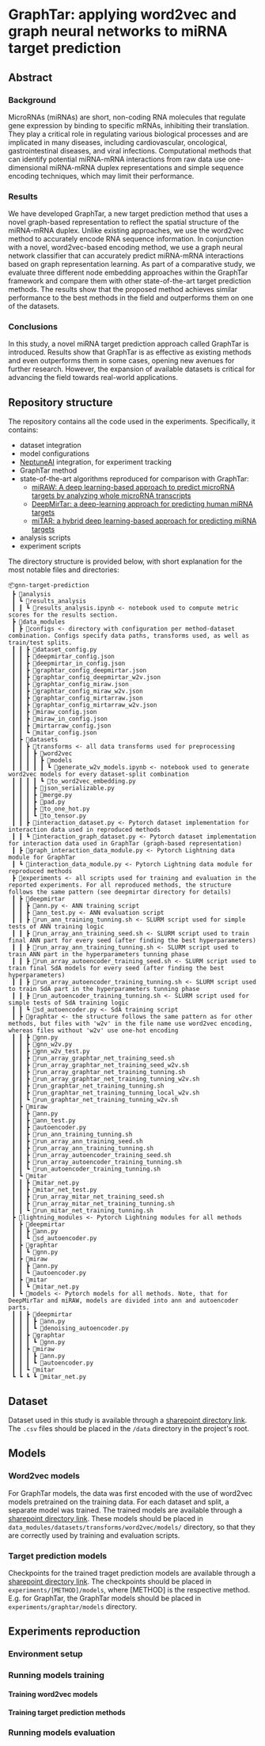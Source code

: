 # GraphTar: applying word2vec and graph neural networks to miRNA target prediction
## Abstract
### Background
MicroRNAs (miRNAs) are short, non-coding RNA molecules that regulate gene expression by binding to specific mRNAs, inhibiting their translation. They play a critical role in regulating various biological processes and are implicated in many diseases, including cardiovascular, oncological, gastrointestinal diseases, and viral infections. Computational methods that can identify potential miRNA-mRNA interactions from raw data use one-dimensional miRNA-mRNA duplex representations and simple sequence encoding techniques, which may limit their performance.

### Results
We have developed GraphTar, a new target prediction method that uses a novel graph-based representation to reflect the spatial structure of the miRNA-mRNA duplex. Unlike existing approaches, we use the word2vec method to accurately encode RNA sequence information. In conjunction with a novel, word2vec-based encoding method, we use a graph neural network classifier that can accurately predict miRNA-mRNA interactions based on graph representation learning. As part of a comparative study, we evaluate three different node embedding approaches within the GraphTar framework and compare them with other state-of-the-art target prediction methods. The results show that the proposed method achieves similar performance to the best methods in the field and outperforms them on one of the datasets.

### Conclusions
In this study, a novel miRNA target prediction approach called GraphTar is introduced. Results show that GraphTar is as effective as existing methods and even outperforms them in some cases, opening new avenues for further research. However, the expansion of available datasets is critical for advancing the field towards real-world applications.
## Repository structure
The repository contains all the code used in the experiments. Specifically, it contains:
- dataset integration
- model configurations
- [NeptuneAI](https://neptune.ai/?utm_source=googleads&utm_medium=googleads&utm_campaign=[SG][HI][brand][rsa][all]&utm_term=neptune%20ai&gclid=Cj0KCQjwnf-kBhCnARIsAFlg49000HIobJdPqbh6uM67AFWssPBLd74m5mFSLZgRatRrBEVPc-fmQ6EaAgHCEALw_wcB) integration, for experiment tracking
- GraphTar method
- state-of-the-art algorithms reproduced for comparison with GraphTar:
  - [miRAW: A deep learning-based approach to predict microRNA targets by analyzing whole microRNA transcripts](https://journals.plos.org/ploscompbiol/article?id=10.1371/journal.pcbi.1006185)
  - [DeepMirTar: a deep-learning approach for predicting human miRNA targets](https://academic.oup.com/bioinformatics/article/34/22/3781/5026656)
  - [miTAR: a hybrid deep learning-based approach for predicting miRNA targets](https://link.springer.com/article/10.1186/s12859-021-04026-6)
- analysis scripts
- experiment scripts

The directory structure is provided below, with short explanation for the most notable files and directories:
```
📦gnn-target-prediction
 ┣ 📂analysis
 ┃ ┗ 📂results_analysis
 ┃ ┃ ┗ 📜results_analysis.ipynb <- notebook used to compute metric scores for the results section.
 ┣ 📂data_modules
 ┃ ┣ 📂configs <- directory with configuration per method-dataset combination. Configs specify data paths, transforms used, as well as train/test splits.
 ┃ ┃ ┣ 📜dataset_config.py
 ┃ ┃ ┣ 📜deepmirtar_config.json
 ┃ ┃ ┣ 📜deepmirtar_in_config.json
 ┃ ┃ ┣ 📜graphtar_config_deepmirtar.json
 ┃ ┃ ┣ 📜graphtar_config_deepmirtar_w2v.json
 ┃ ┃ ┣ 📜graphtar_config_miraw.json
 ┃ ┃ ┣ 📜graphtar_config_miraw_w2v.json
 ┃ ┃ ┣ 📜graphtar_config_mirtarraw.json
 ┃ ┃ ┣ 📜graphtar_config_mirtarraw_w2v.json
 ┃ ┃ ┣ 📜miraw_config.json
 ┃ ┃ ┣ 📜miraw_in_config.json
 ┃ ┃ ┣ 📜mirtarraw_config.json
 ┃ ┃ ┗ 📜mitar_config.json
 ┃ ┣ 📂datasets
 ┃ ┃ ┣ 📂transforms <- all data transforms used for preprocessing
 ┃ ┃ ┃ ┣ 📂word2vec
 ┃ ┃ ┃ ┃ ┣ 📂models
 ┃ ┃ ┃ ┃ ┃ ┗ 📜generate_w2v_models.ipynb <- notebook used to generate word2vec models for every dataset-split combination
 ┃ ┃ ┃ ┃ ┗ 📜to_word2vec_embedding.py
 ┃ ┃ ┃ ┣ 📜json_serializable.py
 ┃ ┃ ┃ ┣ 📜merge.py
 ┃ ┃ ┃ ┣ 📜pad.py
 ┃ ┃ ┃ ┣ 📜to_one_hot.py
 ┃ ┃ ┃ ┗ 📜to_tensor.py
 ┃ ┃ ┣ 📜interaction_dataset.py <- Pytorch dataset implementation for interaction data used in reproduced methods
 ┃ ┃ ┗ 📜interaction_graph_dataset.py <- Pytorch dataset implementation for interaction data used in GraphTar (graph-based representation)
 ┃ ┣ 📜graph_interaction_data_module.py <- Pytorch Lightning data module for GraphTar
 ┃ ┗ 📜interaction_data_module.py <- Pytorch Lightning data module for reproduced methods
 ┣ 📂experiments <- all scripts used for training and evaluation in the reported experiments. For all reproduced methods, the structure follows the same pattern (see deepmirtar directory for details)
 ┃ ┣ 📂deepmirtar
 ┃ ┃ ┣ 📜ann.py <- ANN training script
 ┃ ┃ ┣ 📜ann_test.py <- ANN evaluation script
 ┃ ┃ ┣ 📜run_ann_training_tunning.sh <- SLURM script used for simple tests of ANN training logic
 ┃ ┃ ┣ 📜run_array_ann_training_seed.sh <- SLURM script used to train final ANN part for every seed (after finding the best hyperparameters)
 ┃ ┃ ┣ 📜run_array_ann_training_tunning.sh <- SLURM script used to train ANN part in the hyperparameters tunning phase
 ┃ ┃ ┣ 📜run_array_autoencoder_training_seed.sh <- SLURM script used to train final SdA models for every seed (after finding the best hyperparameters)
 ┃ ┃ ┣ 📜run_array_autoencoder_training_tunning.sh <- SLURM script used to train SdA part in the hyperparameters tunning phase
 ┃ ┃ ┣ 📜run_autoencoder_training_tunning.sh <- SLURM script used for simple tests of SdA training logic
 ┃ ┃ ┗ 📜sd_autoencoder.py <- SdA training script
 ┃ ┣ 📂graphtar <- the structure follows the same pattern as for other methods, but files with 'w2v' in the file name use word2vec encoding, whereas files without 'w2v' use one-hot encoding
 ┃ ┃ ┣ 📜gnn.py
 ┃ ┃ ┣ 📜gnn_w2v.py
 ┃ ┃ ┣ 📜gnn_w2v_test.py
 ┃ ┃ ┣ 📜run_array_graphtar_net_training_seed.sh
 ┃ ┃ ┣ 📜run_array_graphtar_net_training_seed_w2v.sh
 ┃ ┃ ┣ 📜run_array_graphtar_net_training_tunning.sh
 ┃ ┃ ┣ 📜run_array_graphtar_net_training_tunning_w2v.sh
 ┃ ┃ ┣ 📜run_graphtar_net_training_tunning.sh
 ┃ ┃ ┣ 📜run_graphtar_net_training_tunning_local_w2v.sh
 ┃ ┃ ┗ 📜run_graphtar_net_training_tunning_w2v.sh
 ┃ ┣ 📂miraw
 ┃ ┃ ┣ 📜ann.py
 ┃ ┃ ┣ 📜ann_test.py
 ┃ ┃ ┣ 📜autoencoder.py
 ┃ ┃ ┣ 📜run_ann_training_tunning.sh
 ┃ ┃ ┣ 📜run_array_ann_training_seed.sh
 ┃ ┃ ┣ 📜run_array_ann_training_tunning.sh
 ┃ ┃ ┣ 📜run_array_autoencoder_training_seed.sh
 ┃ ┃ ┣ 📜run_array_autoencoder_training_tunning.sh
 ┃ ┃ ┗ 📜run_autoencoder_training_tunning.sh
 ┃ ┗ 📂mitar
 ┃ ┃ ┣ 📜mitar_net.py
 ┃ ┃ ┣ 📜mitar_net_test.py
 ┃ ┃ ┣ 📜run_array_mitar_net_training_seed.sh
 ┃ ┃ ┣ 📜run_array_mitar_net_training_tunning.sh
 ┃ ┃ ┗ 📜run_mitar_net_training_tunning.sh
 ┣ 📂lightning_modules <- Pytorch Lightning modules for all methods
 ┃ ┣ 📂deepmirtar
 ┃ ┃ ┣ 📜ann.py
 ┃ ┃ ┗ 📜sd_autoencoder.py
 ┃ ┣ 📂graphtar
 ┃ ┃ ┗ 📜gnn.py
 ┃ ┣ 📂miraw
 ┃ ┃ ┣ 📜ann.py
 ┃ ┃ ┗ 📜autoencoder.py
 ┃ ┣ 📂mitar
 ┃ ┃ ┗ 📜mitar_net.py
 ┃ ┗ 📂models <- Pytorch models for all methods. Note, that for DeepMirTar and miRAW, models are divided into ann and autoencoder parts.
 ┃ ┃ ┣ 📂deepmirtar
 ┃ ┃ ┃ ┣ 📜ann.py
 ┃ ┃ ┃ ┗ 📜denoising_autoencoder.py
 ┃ ┃ ┣ 📂graphtar
 ┃ ┃ ┃ ┗ 📜gnn.py
 ┃ ┃ ┣ 📂miraw
 ┃ ┃ ┃ ┣ 📜ann.py
 ┃ ┃ ┃ ┗ 📜autoencoder.py
 ┃ ┃ ┗ 📂mitar
 ┗ ┗ ┗ ┗ 📜mitar_net.py
```

## Dataset
Dataset used in this study is available through a [sharepoint directory link](https://sanoscience.sharepoint.com/:f:/s/Extreme-scale/Ek1enAAlH-dFsuvSmIITBUoB57LahcAc6B8I_ihxA7B3Mg?e=lTTnab).
The ```.csv``` files should be placed in the ```/data``` directory in the project's root.
## Models
### Word2vec models
For GraphTar models, the data was first encoded with the use of word2vec models pretrained on the training data. For each dataset and split, a separate model was trained. The trained models are available through a [sharepoint directory link](https://sanoscience.sharepoint.com/:f:/s/Extreme-scale/Epa2-qoXV-ZPn4lbyQhSSAkBaDmJcLzUYP7QLcITFhz8mQ?e=u64viI).
These models should be placed in ```data_modules/datasets/transforms/word2vec/models/``` directory, so that they are correctly used by training and evaluation scripts.
### Target prediction models
Checkpoints for the trained traget prediction models are available through a [sharepoint directory link](https://sanoscience.sharepoint.com/:f:/s/Extreme-scale/EvcvaoIBYrpHiwmg9VLXV7ABTwpESOw5gTyroy53o3NnAA?e=SJ9sEu).
The checkpoints should be placed in ```experiments/[METHOD]/models```, where [METHOD] is the respective method. E.g. for GraphTar, the GraphTar models should be placed in ```experiments/graphtar/models``` directory.

## Experiments reproduction
### Environment setup
### Running models training
#### Training word2vec models
#### Training target prediction methods
### Running models evaluation
